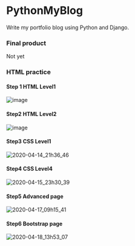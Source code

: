 # PythonMyBlog
Write my portfolio blog using Python and Django.

### Final product

Not yet

### HTML practice

#### Step 1 HTML Level1
![image](https://user-images.githubusercontent.com/34413373/79036803-a5b56d00-7c06-11ea-87cb-476fe19e4123.png)

#### Step2 HTML Level2
![image](https://user-images.githubusercontent.com/34413373/79061926-28eec580-7cd0-11ea-8f84-fcc05113ca5b.png)

#### Step3 CSS Level1
![2020-04-14_21h36_46](https://user-images.githubusercontent.com/34413373/79226265-0b208c80-7e99-11ea-9079-1c176410194a.png)

#### Step4 CSS Level4
![2020-04-15_23h30_39](https://user-images.githubusercontent.com/34413373/79349548-4c846b00-7f71-11ea-81db-746817810a91.png)

#### Step5 Advanced page
![2020-04-17_09h15_41](https://user-images.githubusercontent.com/34413373/79518503-34edd500-808c-11ea-8dd2-95bdf6858fa6.png)

#### Step6 Bootstrap page
![2020-04-18_13h53_07](https://user-images.githubusercontent.com/34413373/79628441-0bac7200-817c-11ea-820e-593bb04ec655.png)

